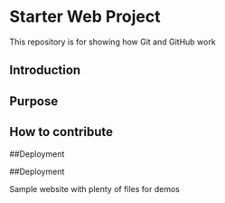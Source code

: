 # Starter Web Project

This repository is for showing how Git and GitHub work

## Introduction

## Purpose

## How to contribute

##Deployment

##Deployment

Sample website with plenty of files for demos